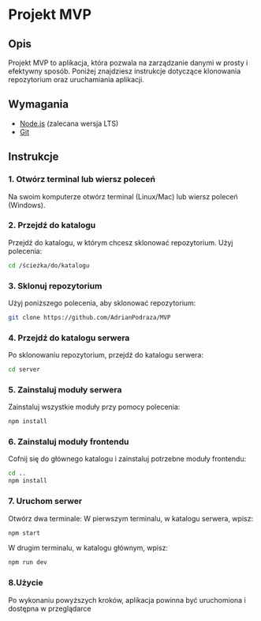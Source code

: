 # Projekt MVP

## Opis

Projekt MVP to aplikacja, która pozwala na zarządzanie danymi w prosty i efektywny sposób. Poniżej znajdziesz instrukcje dotyczące klonowania repozytorium oraz uruchamiania aplikacji.

## Wymagania

- [Node.js](https://nodejs.org/) (zalecana wersja LTS)
- [Git](https://git-scm.com/)

## Instrukcje

### 1. Otwórz terminal lub wiersz poleceń

Na swoim komputerze otwórz terminal (Linux/Mac) lub wiersz poleceń (Windows).

### 2. Przejdź do katalogu

Przejdź do katalogu, w którym chcesz sklonować repozytorium. Użyj polecenia:

```bash
cd /ścieżka/do/katalogu
```

### 3. Sklonuj repozytorium

Użyj poniższego polecenia, aby sklonować repozytorium:

```bash
git clone https://github.com/AdrianPodraza/MVP
```

### 4. Przejdź do katalogu serwera

Po sklonowaniu repozytorium, przejdź do katalogu serwera:

```bash
cd server
```

### 5. Zainstaluj moduły serwera

Zainstaluj wszystkie moduły przy pomocy polecenia:

```bash
npm install
```

### 6. Zainstaluj moduły frontendu

Cofnij się do głównego katalogu i zainstaluj potrzebne moduły frontendu:

```bash
cd ..
npm install
```

### 7. Uruchom serwer

Otwórz dwa terminale:
W pierwszym terminalu, w katalogu serwera, wpisz:

```bash
npm start
```

W drugim terminalu, w katalogu głównym, wpisz:

```bash
npm run dev
```

### 8.Użycie

Po wykonaniu powyższych kroków, aplikacja powinna być uruchomiona i dostępna w przeglądarce
